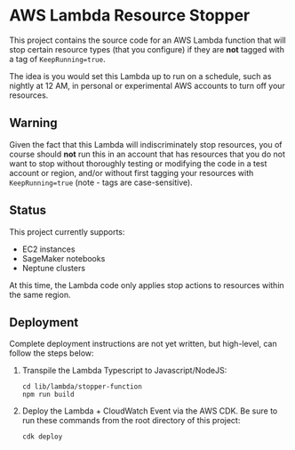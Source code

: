# AWS Lambda Resource Stopper

This project contains the source code for an AWS Lambda function that will stop certain resource types (that you configure) if they are **not** tagged with a tag of `KeepRunning=true`. 

The idea is you would set this Lambda up to run on a schedule, such as nightly at 12 AM, in personal or experimental AWS accounts to turn off your resources. 

## Warning

Given the fact that this Lambda will indiscriminately stop resources, you of course should **not** run this in an account that has resources that you do not want to stop without thoroughly testing or modifying the code in a test account or region, and/or without first tagging your resources with `KeepRunning=true` (note - tags are case-sensitive).

## Status

This project currently supports: 

* EC2 instances
* SageMaker notebooks
* Neptune clusters

At this time, the Lambda code only applies stop actions to resources within the same region. 

## Deployment

Complete deployment instructions are not yet written, but high-level, can follow the steps below:

1. Transpile the Lambda Typescript to Javascript/NodeJS:

    ```
    cd lib/lambda/stopper-function
    npm run build
    ```

2. Deploy the Lambda + CloudWatch Event via the AWS CDK. Be sure to run these commands from the root directory of this project:

    ```
    cdk deploy
    ```